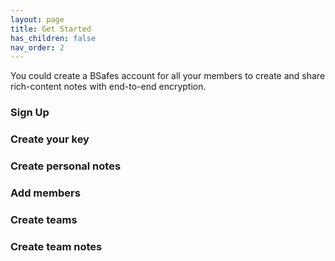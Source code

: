 ```yaml
---
layout: page
title: Get Started 
has_children: false 
nav_order: 2
---
```

You could create a BSafes account for all your members to create and share rich-content notes with end-to-end encryption.

### Sign Up


### Create your key


### Create personal notes


### Add members


### Create teams


### Create team notes
